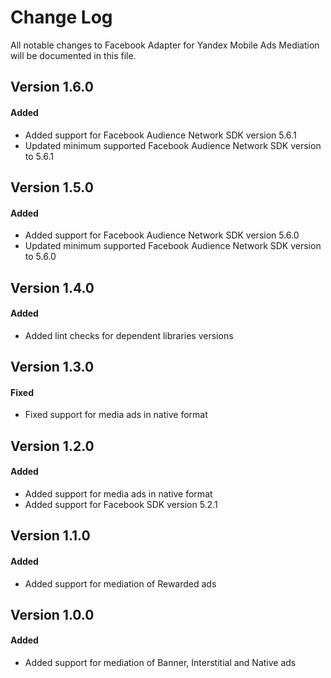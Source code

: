 # Change Log
All notable changes to Facebook Adapter for Yandex Mobile Ads Mediation will be documented in this file.

## Version 1.6.0

#### Added
* Added support for Facebook Audience Network SDK version 5.6.1
* Updated minimum supported Facebook Audience Network SDK version to 5.6.1

## Version 1.5.0

#### Added
* Added support for Facebook Audience Network SDK version 5.6.0
* Updated minimum supported Facebook Audience Network SDK version to 5.6.0

## Version 1.4.0

#### Added
* Added lint checks for dependent libraries versions

## Version 1.3.0

#### Fixed
* Fixed support for media ads  in native format

## Version 1.2.0

#### Added
* Added support for media ads in native format
* Added support for Facebook SDK version 5.2.1

## Version 1.1.0

#### Added
* Added support for mediation of Rewarded ads

## Version 1.0.0

#### Added
* Added support for mediation of Banner, Interstitial and Native ads
